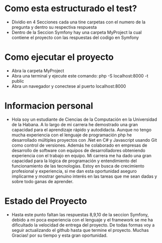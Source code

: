 # Como esta estructurado el test?

- Dividio en 4 Secciones cada una tine carpetas con el numero de la pregunta y dentro su respectiva respuesta
- Dentro de la Seccion Symfony hay una carpeta MyProject la cual contiene el proyecto con las respuestas del codigo en Symfony

# Como ejecutar el proyecto

- Abra la carpeta MyProject
- Abra una terminal y ejecute este comando: php -S localhost:8000 -t public
- Abra un navegador y conectese al puerto localhost:8000

# Informacion personal

- Hola soy un estudiante de Ciencias de la Computación en la Universidad de la Habana.
  A lo largo de mi carrera he demostrado una gran capacidad para el aprendizaje rápido y autodidacta.
  Aunque no tengo mucha experiencia con el lenguaje de programación php he desarrollado múltiples proyectos con .Net en C# y Javascript usando Git como control de versiones. Además he colaborado en empresas de desarrollo de software con equipos de desarrolladores obteniendo experiencia con el trabajo en equipo.
  Mi carrera me ha dado una gran capacidad para la lógica de programación y entendimiento del funcionamiento de las tecnologías.
  Estoy en busca de crecimiento profesional y experiencia, si me dan esta oportunidad aseguro implicarme y mostrar genuino interés en las tareas que me sean dadas y sobre todo ganas de aprender.

# Estado del Proyecto

- Hasta este punto faltan las respuestas 8,9,10 de la seccion Symfony, debido a mi poca experiencia con el lenguaje y el framework se me ha dificultado la velocidad de entrega del proyecto. De todas formas voy a seguir actualizando el github hasta que termine el proyecto. Muchas Gracias! por su tiempo y esta gran oportunidad.
